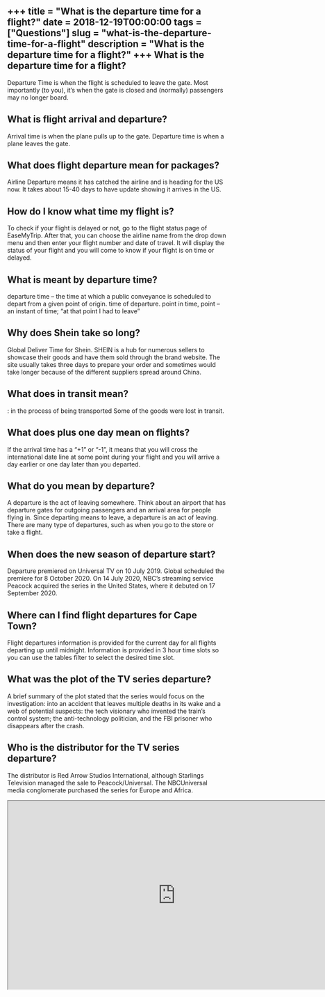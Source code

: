 +++
title = "What is the departure time for a flight?"
date = 2018-12-19T00:00:00
tags = ["Questions"]
slug = "what-is-the-departure-time-for-a-flight"
description = "What is the departure time for a flight?"
+++
What is the departure time for a flight?
----------------------------------------

Departure Time is when the flight is scheduled to leave the gate. Most importantly (to you), it’s when the gate is closed and (normally) passengers may no longer board.

What is flight arrival and departure?
-------------------------------------

Arrival time is when the plane pulls up to the gate. Departure time is when a plane leaves the gate.

What does flight departure mean for packages?
---------------------------------------------

Airline Departure means it has catched the airline and is heading for the US now. It takes about 15-40 days to have update showing it arrives in the US.

How do I know what time my flight is?
-------------------------------------

To check if your flight is delayed or not, go to the flight status page of EaseMyTrip. After that, you can choose the airline name from the drop down menu and then enter your flight number and date of travel. It will display the status of your flight and you will come to know if your flight is on time or delayed.

What is meant by departure time?
--------------------------------

departure time – the time at which a public conveyance is scheduled to depart from a given point of origin. time of departure. point in time, point – an instant of time; “at that point I had to leave”

Why does Shein take so long?
----------------------------

Global Deliver Time for Shein. SHEIN is a hub for numerous sellers to showcase their goods and have them sold through the brand website. The site usually takes three days to prepare your order and sometimes would take longer because of the different suppliers spread around China.

What does in transit mean?
--------------------------

: in the process of being transported Some of the goods were lost in transit.

What does plus one day mean on flights?
---------------------------------------

If the arrival time has a “+1” or “-1”, it means that you will cross the international date line at some point during your flight and you will arrive a day earlier or one day later than you departed.

What do you mean by departure?
------------------------------

A departure is the act of leaving somewhere. Think about an airport that has departure gates for outgoing passengers and an arrival area for people flying in. Since departing means to leave, a departure is an act of leaving. There are many type of departures, such as when you go to the store or take a flight.

When does the new season of departure start?
--------------------------------------------

Departure premiered on Universal TV on 10 July 2019. Global scheduled the premiere for 8 October 2020. On 14 July 2020, NBC’s streaming service Peacock acquired the series in the United States, where it debuted on 17 September 2020.

Where can I find flight departures for Cape Town?
-------------------------------------------------

Flight departures information is provided for the current day for all flights departing up until midnight. Information is provided in 3 hour time slots so you can use the tables filter to select the desired time slot.

What was the plot of the TV series departure?
---------------------------------------------

A brief summary of the plot stated that the series would focus on the investigation: into an accident that leaves multiple deaths in its wake and a web of potential suspects: the tech visionary who invented the train’s control system; the anti-technology politician, and the FBI prisoner who disappears after the crash.

Who is the distributor for the TV series departure?
---------------------------------------------------

The distributor is Red Arrow Studios International, although Starlings Television managed the sale to Peacock/Universal. The NBCUniversal media conglomerate purchased the series for Europe and Africa.

<iframe allow="accelerometer; autoplay; clipboard-write; encrypted-media; gyroscope; picture-in-picture" allowfullscreen="" class="__youtube_prefs__  epyt-is-override  no-lazyload" data-no-lazy="1" data-origheight="433" data-origwidth="770" data-skipgform_ajax_framebjll="" height="433" id="_ytid_45040" loading="lazy" src="https://www.youtube.com/embed/DWqwzCTIW3Q?enablejsapi=1&autoplay=0&cc_load_policy=0&cc_lang_pref=&iv_load_policy=1&loop=0&modestbranding=0&rel=1&fs=1&playsinline=0&autohide=2&theme=dark&color=red&controls=1&" title="YouTube player" width="770"></iframe>